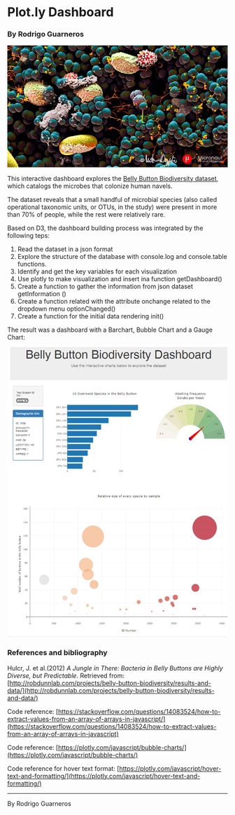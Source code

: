 # Plot.ly Dashboard

### By Rodrigo Guarneros

![Bacteria by filterforge.com](microbes-sem.jpg)

This interactive dashboard explores the [Belly Button Biodiversity dataset](http://robdunnlab.com/projects/belly-button-biodiversity/), which catalogs the microbes that colonize human navels.

The dataset reveals that a small handful of microbial species (also called operational taxonomic units, or OTUs, in the study) were present in more than 70% of people, while the rest were relatively rare.

Based on D3, the dashboard building process was integrated by the following teps:

1. Read the dataset in a json format
2. Explore the structure of the database with console.log and console.table functions.
3. Identify and get the key variables for each visualization
4. Use plotly to make visualization and insert ina function getDashboard()
5. Create a function to gather the information from json dataset getInformation ()
6. Create a function related with the attribute onchange related to the dropdown menu optionChanged()
7. Create a function for the initial data rendering init()

The result was a dashboard with a Barchart, Bubble Chart and a Gauge Chart:

![Bacteria by filterforge.com](rodguarneros_result.jpg)

### References and bibliography

Hulcr, J. et al.(2012) _A Jungle in There: Bacteria in Belly Buttons are Highly Diverse, but Predictable_. Retrieved from: [http://robdunnlab.com/projects/belly-button-biodiversity/results-and-data/](http://robdunnlab.com/projects/belly-button-biodiversity/results-and-data/)

Code reference: [https://stackoverflow.com/questions/14083524/how-to-extract-values-from-an-array-of-arrays-in-javascript/](https://stackoverflow.com/questions/14083524/how-to-extract-values-from-an-array-of-arrays-in-javascript)

Code reference: [https://plotly.com/javascript/bubble-charts/](https://plotly.com/javascript/bubble-charts/)

Code reference for hover text format: [https://plotly.com/javascript/hover-text-and-formatting/](https://plotly.com/javascript/hover-text-and-formatting/)

- - -
By Rodrigo Guarneros

